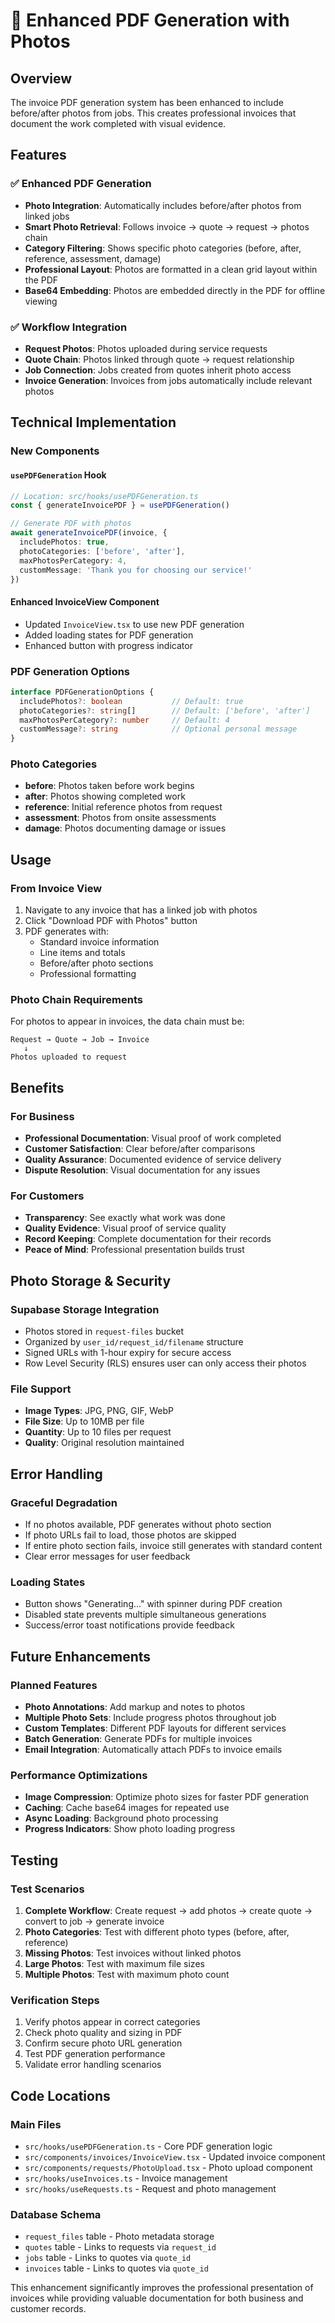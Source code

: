 # 📄 Enhanced PDF Generation with Photos

## Overview

The invoice PDF generation system has been enhanced to include before/after photos from jobs. This creates professional invoices that document the work completed with visual evidence.

## Features

### ✅ Enhanced PDF Generation
- **Photo Integration**: Automatically includes before/after photos from linked jobs
- **Smart Photo Retrieval**: Follows invoice → quote → request → photos chain
- **Category Filtering**: Shows specific photo categories (before, after, reference, assessment, damage)
- **Professional Layout**: Photos are formatted in a clean grid layout within the PDF
- **Base64 Embedding**: Photos are embedded directly in the PDF for offline viewing

### ✅ Workflow Integration
- **Request Photos**: Photos uploaded during service requests
- **Quote Chain**: Photos linked through quote → request relationship  
- **Job Connection**: Jobs created from quotes inherit photo access
- **Invoice Generation**: Invoices from jobs automatically include relevant photos

## Technical Implementation

### New Components

#### `usePDFGeneration` Hook
```typescript
// Location: src/hooks/usePDFGeneration.ts
const { generateInvoicePDF } = usePDFGeneration()

// Generate PDF with photos
await generateInvoicePDF(invoice, {
  includePhotos: true,
  photoCategories: ['before', 'after'],
  maxPhotosPerCategory: 4,
  customMessage: 'Thank you for choosing our service!'
})
```

#### Enhanced InvoiceView Component
- Updated `InvoiceView.tsx` to use new PDF generation
- Added loading states for PDF generation
- Enhanced button with progress indicator

### PDF Generation Options

```typescript
interface PDFGenerationOptions {
  includePhotos?: boolean           // Default: true
  photoCategories?: string[]        // Default: ['before', 'after']
  maxPhotosPerCategory?: number     // Default: 4
  customMessage?: string            // Optional personal message
}
```

### Photo Categories
- **before**: Photos taken before work begins
- **after**: Photos showing completed work
- **reference**: Initial reference photos from request
- **assessment**: Photos from onsite assessments
- **damage**: Photos documenting damage or issues

## Usage

### From Invoice View
1. Navigate to any invoice that has a linked job with photos
2. Click "Download PDF with Photos" button
3. PDF generates with:
   - Standard invoice information
   - Line items and totals
   - Before/after photo sections
   - Professional formatting

### Photo Chain Requirements
For photos to appear in invoices, the data chain must be:
```
Request → Quote → Job → Invoice
   ↓
Photos uploaded to request
```

## Benefits

### For Business
- **Professional Documentation**: Visual proof of work completed
- **Customer Satisfaction**: Clear before/after comparisons
- **Quality Assurance**: Documented evidence of service delivery
- **Dispute Resolution**: Visual documentation for any issues

### For Customers
- **Transparency**: See exactly what work was done
- **Quality Evidence**: Visual proof of service quality
- **Record Keeping**: Complete documentation for their records
- **Peace of Mind**: Professional presentation builds trust

## Photo Storage & Security

### Supabase Storage Integration
- Photos stored in `request-files` bucket
- Organized by `user_id/request_id/filename` structure
- Signed URLs with 1-hour expiry for secure access
- Row Level Security (RLS) ensures user can only access their photos

### File Support
- **Image Types**: JPG, PNG, GIF, WebP
- **File Size**: Up to 10MB per file
- **Quantity**: Up to 10 files per request
- **Quality**: Original resolution maintained

## Error Handling

### Graceful Degradation
- If no photos available, PDF generates without photo section
- If photo URLs fail to load, those photos are skipped
- If entire photo section fails, invoice still generates with standard content
- Clear error messages for user feedback

### Loading States
- Button shows "Generating..." with spinner during PDF creation
- Disabled state prevents multiple simultaneous generations
- Success/error toast notifications provide feedback

## Future Enhancements

### Planned Features
- **Photo Annotations**: Add markup and notes to photos
- **Multiple Photo Sets**: Include progress photos throughout job
- **Custom Templates**: Different PDF layouts for different services
- **Batch Generation**: Generate PDFs for multiple invoices
- **Email Integration**: Automatically attach PDFs to invoice emails

### Performance Optimizations
- **Image Compression**: Optimize photo sizes for faster PDF generation
- **Caching**: Cache base64 images for repeated use
- **Async Loading**: Background photo processing
- **Progress Indicators**: Show photo loading progress

## Testing

### Test Scenarios
1. **Complete Workflow**: Create request → add photos → create quote → convert to job → generate invoice
2. **Photo Categories**: Test with different photo types (before, after, reference)
3. **Missing Photos**: Test invoices without linked photos
4. **Large Photos**: Test with maximum file sizes
5. **Multiple Photos**: Test with maximum photo count

### Verification Steps
1. Verify photos appear in correct categories
2. Check photo quality and sizing in PDF
3. Confirm secure photo URL generation
4. Test PDF generation performance
5. Validate error handling scenarios

## Code Locations

### Main Files
- `src/hooks/usePDFGeneration.ts` - Core PDF generation logic
- `src/components/invoices/InvoiceView.tsx` - Updated invoice component
- `src/components/requests/PhotoUpload.tsx` - Photo upload component
- `src/hooks/useInvoices.ts` - Invoice management
- `src/hooks/useRequests.ts` - Request and photo management

### Database Schema
- `request_files` table - Photo metadata storage
- `quotes` table - Links to requests via `request_id`
- `jobs` table - Links to quotes via `quote_id`  
- `invoices` table - Links to quotes via `quote_id`

This enhancement significantly improves the professional presentation of invoices while providing valuable documentation for both business and customer records.
